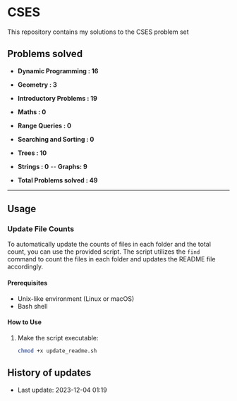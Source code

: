 # CSES

This repository contains my solutions to the CSES problem set

## Problems solved

- **Dynamic Programming : 16** *<number of files>*
- **Geometry : 3** *<number of files>*
- **Introductory Problems : 19** *<number of files>*
- **Maths : 0** *<number of files>*
- **Range Queries : 0** *<number of files>*
- **Searching and Sorting : 0** *<number of files>*
- **Trees : 10** *<number of files>*
- **Strings : 0** *<number of files>*
-- **Graphs: 9** *<number of files>*

- **Total Problems solved : 49** *<sum of all files>*

---

## Usage

### Update File Counts

To automatically update the counts of files in each folder and the total count, you can use the provided script. The script utilizes the `find` command to count the files in each folder and updates the README file accordingly.

#### Prerequisites

- Unix-like environment (Linux or macOS)
- Bash shell

#### How to Use

1. Make the script executable:

   ```bash
   chmod +x update_readme.sh
   
  ## History of updates 

- Last update: 2023-12-04 01:19
